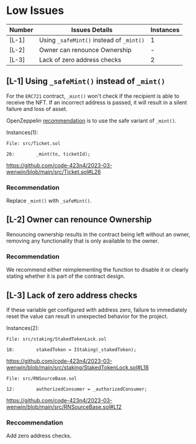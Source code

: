 # Low Issues

| Number |	Issues Details | Instances |
|---|---|---|
| [L-1] | Using `_safeMint()` instead of `_mint()`	| 1 |
| [L-2] | Owner can renounce Ownership | - |
| [L-3] | Lack of zero address checks | 2 |

## [L-1] Using `_safeMint()` instead of `_mint()`
For the `ERC721` contract, `_mint()` won't check if the recipient is able to receive the NFT. If an incorrect address is passed, it will result in a silent failure and loss of asset.

OpenZeppelin [recommendation](https://github.com/OpenZeppelin/openzeppelin-contracts/blob/master/contracts/token/ERC721/ERC721.sol#L277) is to use the safe variant of `_mint()`.

Instances(1):
```
File: src/Ticket.sol

26:        _mint(to, ticketId);
```
https://github.com/code-423n4/2023-03-wenwin/blob/main/src/Ticket.sol#L26

### Recommendation
Replace `_mint()` with `_safeMint()`.

## [L-2] Owner can renounce Ownership
Renouncing ownership results in the contract being left without an owner, removing any functionality that is only available to the owner.

### Recommendation
We recommend either reimplementing the function to disable it or clearly stating whether it is part of the contract design.

## [L-3] Lack of zero address checks
If these variable get configured with address zero, failure to immediately reset the value can result in unexpected behavior for the project.

Instances(2):
```
File: src/staking/StakedTokenLock.sol

18:        stakedToken = IStaking(_stakedToken);
```
https://github.com/code-423n4/2023-03-wenwin/blob/main/src/staking/StakedTokenLock.sol#L18

```
File: src/RNSourceBase.sol

12:        authorizedConsumer = _authorizedConsumer;
```
https://github.com/code-423n4/2023-03-wenwin/blob/main/src/RNSourceBase.sol#L12

### Reccommendation
Add zero address checks.